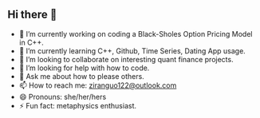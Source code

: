 ## Hi there 👋


- 🔭 I’m currently working on coding a Black-Sholes Option Pricing Model in C++.
- 🌱 I’m currently learning C++, Github, Time Series, Dating App usage.
- 👯 I’m looking to collaborate on interesting quant finance projects.
- 🤔 I’m looking for help with how to code.
- 💬 Ask me about how to please others.
- 📫 How to reach me: ziranguo122@outlook.com
- 😄 Pronouns: she/her/hers
- ⚡ Fun fact: metaphysics enthusiast. 

